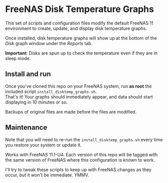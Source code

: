 # FreeNAS Disk Temperature Graphs

This set of scripts and configuration files modify the
default FreeNAS 11 environment to create, update, and 
display disk temperature graphs.

Once installed, disk temperature graphs will show up 
at the bottom of the *Disk* graph window under the 
*Reports* tab.

**Important**:  Disks are spun up to check the
temperature even if they are in sleep mode.

## Install and run

Once you've cloned this repo on your FreeNAS system,
run **as root** the included script `install_disktemp_graphs.sh`.  
That's it!  Your graphs should immediately appear, 
and data should start displaying in 10 minutes or so.

Backups of original files are made before the files are
modified.

## Maintenance

Note that you will need to re-run the `install_disktemp_graphs.sh`
every time you restore your system or update it.

Works with FreeNAS 11.1-U4.  Each version of this repo will be tagged
with the same version of FreeNAS where this configuration is known to 
work.

I'll try to tweak these scripts to keep up with FreeNAS changes as 
they occur, but it won't be immediate.  YMMV.

